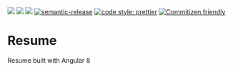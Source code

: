 ![](https://github.com/talha0113/talha0113.github.io/workflows/commit-lint/badge.svg)
![](https://github.com/talha0113/talha0113.github.io/workflows/build/badge.svg)
![](https://github.com/talha0113/talha0113.github.io/workflows/release/badge.svg)
[![semantic-release](https://img.shields.io/badge/%20%20%F0%9F%93%A6%F0%9F%9A%80-semantic--release-e10079.svg)](https://github.com/semantic-release/semantic-release)
[![code style: prettier](https://img.shields.io/badge/code_style-prettier-ff69b4.svg)](https://github.com/prettier/prettier)
[![Commitizen friendly](https://img.shields.io/badge/commitizen-friendly-brightgreen.svg)](http://commitizen.github.io/cz-cli/)

# Resume

Resume built with Angular 8

